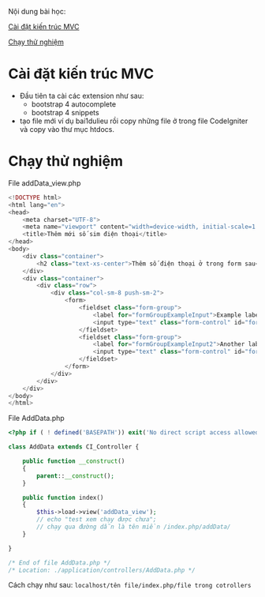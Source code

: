 Nội dung bài học:

[Cài đặt kiến trúc MVC](#cài-đặt-kiến-trúc-mvc)

[Chạy thử nghiệm](#chạy-thử-nghiệm)

# Cài đặt kiến trúc MVC
- Đầu tiên ta cài các extension như sau:
	+ bootstrap 4 autocomplete
	+ bootstrap 4 snippets
- tạo file mới ví dụ bai1dulieu rồi copy những file ở trong file CodeIgniter và copy vào thư mục htdocs.
# Chạy thử nghiệm
File addData_view.php
```php
<!DOCTYPE html>
<html lang="en">
<head>
	<meta charset="UTF-8">
	<meta name="viewport" content="width=device-width, initial-scale=1.0">
	<title>Thêm mới số sim điện thoại</title>
</head>
<body>
	<div class="container">
		<h2 class="text-xs-center">Thêm số điện thoại ở trong form sau</h2>
	</div>
	<div class="container">
		<div class="row">
			<div class="col-sm-8 push-sm-2">
				<form>
					<fieldset class="form-group">
						<label for="formGroupExampleInput">Example label</label>
						<input type="text" class="form-control" id="formGroupExampleInput" placeholder="Example input">
					</fieldset>
					<fieldset class="form-group">
						<label for="formGroupExampleInput2">Another label</label>
						<input type="text" class="form-control" id="formGroupExampleInput2" placeholder="Example input">
					</fieldset>
				</form>
			</div>
		</div>
	</div>
</body>
</html>
```
File AddData.php
```php
<?php if ( ! defined('BASEPATH')) exit('No direct script access allowed');

class AddData extends CI_Controller {

	public function __construct()
	{
		parent::__construct();
	}

	public function index()
	{
		$this->load->view('addData_view');
		// echo "test xem chạy được chưa";
		// chạy qua đường dẫn là tên miền /index.php/addData/
	}

}

/* End of file AddData.php */
/* Location: ./application/controllers/AddData.php */
```
Cách chạy như sau: ```localhost/tên file/index.php/file trong cotrollers```
